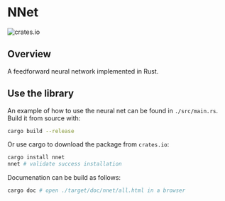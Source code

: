 # NNet
![crates.io](https://img.shields.io/crates/v/nnet.svg)

## Overview
A feedforward neural network implemented in Rust.

## Use the library
An example of how to use the neural net can be found in `./src/main.rs`. Build it from source with:
```bash
cargo build --release
```

Or use cargo to download the package from `crates.io`:
```bash
cargo install nnet
nnet # validate success installation
```

Documenation can be build as follows:
```bash
cargo doc # open ./target/doc/nnet/all.html in a browser
```
